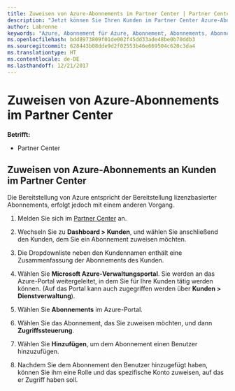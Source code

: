 ```yaml
---
title: Zuweisen von Azure-Abonnements im Partner Center | Partner Center
description: "Jetzt können Sie Ihren Kunden im Partner Center Azure-Abonnements zuweisen."
author: Labrenne
keywords: "Azure, Abonnement für Azure, Abonnement, Abonnements, Abonnement zuweisen"
ms.openlocfilehash: bdd8973809f01de002f45dd33ade48be0b70ddb3
ms.sourcegitcommit: 628443b08dde9d2f02553b46e669504c620c3da4
ms.translationtype: HT
ms.contentlocale: de-DE
ms.lasthandoff: 12/21/2017
---
```

# <a name="assign-azure-subscriptions-in-partner-center"></a>Zuweisen von Azure-Abonnements im Partner Center

**Betrifft:**

-  Partner Center
 
## <a name="assign-azure-subcriptions-to-your-customers-in-partner-center"></a>Zuweisen von Azure-Abonnements an Kunden im Partner Center

Die Bereitstellung von Azure entspricht der Bereitstellung lizenzbasierter Abonnements, erfolgt jedoch mit einem anderen Vorgang.
 
1. Melden Sie sich im [Partner Center](https://na01.safelinks.protection.outlook.com/?url=https%3A%2F%2Fpartnercenter.microsoft.com%2F&data=02%7C01%7Cv-keimag%40microsoft.com%7C6f107d2337fa483b078e08d4efba2d13%7C72f988bf86f141af91ab2d7cd011db47%7C1%7C0%7C636397030307982666&sdata=jViWaoT04hVO10MpiduZoNV95Iv%2B4RX3wpVd028RHSU%3D&reserved=0) an.

2. Wechseln Sie zu **Dashboard > Kunden**, und wählen Sie anschließend den Kunden, dem Sie ein Abonnement zuweisen möchten.

3. Die Dropdownliste neben den Kundennamen enthält eine Zusammenfassung der Abonnements des Kunden.

4. Wählen Sie **Microsoft Azure-Verwaltungsportal**. Sie werden an das Azure-Portal weitergeleitet, in dem Sie für Ihre Kunden tätig werden können. (Auf das Portal kann auch zugegriffen werden über **Kunden > Dienstverwaltung**).

5. Wählen Sie **Abonnements** im Azure-Portal.

6. Wählen Sie das Abonnement, das Sie zuweisen möchten, und dann **Zugriffssteuerung**.

7. Wählen Sie **Hinzufügen**, um dem Abonnement einen Benutzer hinzuzufügen. 

8. Nachdem Sie dem Abonnement den Benutzer hinzugefügt haben, können Sie ihm eine Rolle und das spezifische Konto zuweisen, auf das er Zugriff haben soll. 


